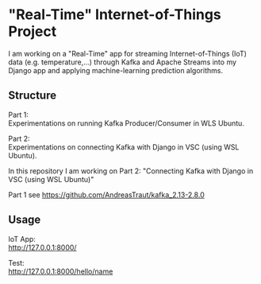 # "Real-Time" Internet-of-Things Project

I am working on a "Real-Time" app for streaming Internet-of-Things (IoT) data (e.g. temperature,...) through Kafka and Apache Streams into my Django app and applying machine-learning prediction algorithms. 

## Structure
Part 1:   
  Experimentations on running  Kafka Producer/Consumer in WLS Ubuntu.   
  
Part 2:   
  Experimentations on connecting Kafka with Django in VSC (using WSL Ubuntu).   
  

In this repository I am working on Part 2: "Connecting Kafka with Django in VSC (using WSL Ubuntu)" 

Part 1 see https://github.com/AndreasTraut/kafka_2.13-2.8.0  


## Usage

IoT App:   
http://127.0.0.1:8000/

Test:  
http://127.0.0.1:8000/hello/name


